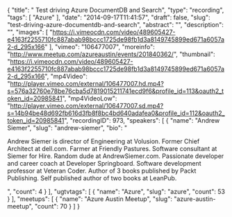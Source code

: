 {
  "title": " Test driving Azure DocumentDB and Search",
  "type": "recording",
  "tags": [
    "Azure"
  ],
  "date": "2014-09-17T11:41:57",
  "draft": false,
  "slug": "test-driving-azure-documentdb-and-search",
  "abstract": "",
  "description": "",
  "images": [
    "https://i.vimeocdn.com/video/489605427-e4163f2255710fc887abab98bccc1725de98fb1d3a8149745899ed671a6057a2-d_295x166"
  ],
  "vimeo": "106477007",
  "moreinfo": "http://www.meetup.com/azureaustin/events/201840362/",
  "thumbnail": "https://i.vimeocdn.com/video/489605427-e4163f2255710fc887abab98bccc1725de98fb1d3a8149745899ed671a6057a2-d_295x166",
  "mp4Video": "http://player.vimeo.com/external/106477007.hd.mp4?s=576a32760e78be76cba5d7819015211741ecd9f6&profile_id=113&oauth2_token_id=20985841",
  "mp4VideoLow": "http://player.vimeo.com/external/106477007.sd.mp4?s=14b94be48d692fb616d3fb8f8bc4bd640adafea0&profile_id=112&oauth2_token_id=20985841",
  "recordingID": 973,
  "speakers": [
    {
      "name": "Andrew Siemer",
      "slug": "andrew-siemer",
      "bio": "<p>Andrew Siemer is director of Engineering at Volusion. Former Chief Architect at dell.com. Farmer at Friendly Pastures. Software consultant at Siemer for Hire. Random dude at AndrewSiemer.com. Passionate developer and career coach at Developer Springboard. Software development professor at Veteran Coder. Author of 3 books published by Packt Publishing. Self published author of two books at LeanPub.</p>",
      "count": 4
    }
  ],
  "ugtvtags": [
    {
      "name": "Azure",
      "slug": "azure",
      "count": 53
    }
  ],
  "meetups": [
    {
      "name": "Azure Austin Meetup",
      "slug": "azure-austin-meetup",
      "count": 70
    }
  ]
}